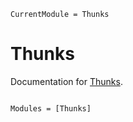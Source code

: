 ```@meta
CurrentModule = Thunks
```

# Thunks

Documentation for [Thunks](https://github.com/tbenst/Thunks.jl).

```@index
```

```@autodocs
Modules = [Thunks]
```
